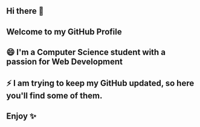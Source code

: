 ## Hi there 👋
## Welcome to my GitHub Profile
## 😄 I'm a Computer Science student with a passion for Web Development 
## ⚡ I am trying to keep my GitHub updated, so here you'll find some of them.
## Enjoy ✨

<!--
**jmjeshtri/jmjeshtri** is a ✨ _special_ ✨ repository because its `README.md` (this file) appears on your GitHub profile.

Here are some ideas to get you started:

- 🔭 I’m currently working on ...
- 🌱 I’m currently learning ...
- 👯 I’m looking to collaborate on ...
- 🤔 I’m looking for help with ...
- 💬 Ask me about ...
- 📫 How to reach me: ...
- 😄 Pronouns: ...
- ⚡ Fun fact: ...
-->
